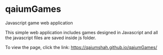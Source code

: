 # qaiumGames
Javascript game web application

This simple web application includes games designed in Javascript and all the javascript files are saved inside js folder.

To view the page, click the link: https://qaiumshah.github.io/qaiumGames/
